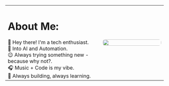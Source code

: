 <table width="100%" style="border: none; border-collapse: collapse; height: 100%;">
  <tr style="border: none;">
    <td width="60%" valign="top" style="border: none; padding-right: 20px;">
      <h1>About Me:</h1>
      👋 Hey there! I'm a tech enthusiast.<br>
      🤖 Into AI and Automation.<br>
      😉 Always trying something new - because why not?.<br>
      🎧 Music + Code is my vibe.<br>
      🚀 Always building, always learning. 
    </td>
    <td width="40%" style="border: none;">
      <div style="display: flex; justify-content: center; align-items: center; height: 100%;">
        <img src="https://media.giphy.com/media/JqmupuTVZYaQX5s094/giphy.gif"
             style="width:100%; max-width:600px; height:auto; border-radius: 8px;">
      </div>
    </td>
  </tr>
</table>

# 🌐 Socials:
[![Discord](https://img.shields.io/badge/Discord-%237289DA.svg?logo=discord&logoColor=white)](https://discord.gg/https://discord.gg/gYM72bXr) [![Instagram](https://img.shields.io/badge/Instagram-%23E4405F.svg?logo=Instagram&logoColor=white)](https://instagram.com/https://www.instagram.com/ruthvik_ar?igsh=dThqa3BycWRvM3hq) [![LinkedIn](https://img.shields.io/badge/LinkedIn-%230077B5.svg?logo=linkedin&logoColor=white)](https://linkedin.com/in/https://www.linkedin.com/in/ruthvik-akula-99106021b/) [![X](https://img.shields.io/badge/X-black.svg?logo=X&logoColor=white)](https://x.com/https://mobile.x.com/ruthvik_0107) [![email](https://img.shields.io/badge/Email-D14836?logo=gmail&logoColor=white)](mailto:ruthvikakula0107@gmail.com)

📂 Projects:
<table style="width:100%; border-collapse: collapse;">
  <thead>
    <tr style="background-color:#f2f2f2; text-align:left;">
      <th style="padding:10px;">Project Name</th>
      <th style="padding:10px;">Use Case</th>
      <th style="padding:10px;">Tech Stack</th>
      <th style="padding:10px;">Evaluation Metrics</th>
    </tr>
  </thead>
  <tbody>
    <tr>
      <td style="padding:10px;">Resume Analyzer</td>
      <td style="padding:10px;">Students can upload their resumes to receive ATS scores and personalized job role recommendations tailored for our school of engineering.</td>
      <td style="padding:10px;"></td>
      <td style="padding:10px;"></td>
    </tr>
    <tr>
      <td style="padding:10px;">Sentiment Analyzer</td>
      <td style="padding:10px;">Trained on South Korean Wikipedia information, this tool provides sentiment analysis of text inputs, categorizing them as positive, negative, or neutral.</td>
      <td style="padding:10px;"></td>
      <td style="padding:10px;"></td>
    </tr>
    <tr>
      <td style="padding:10px;">NYC Green Taxi Prediction</td>
      <td style="padding:10px;">Estimates taxi fares for NYC green taxis using a dataset from October 2024.</td>
      <td style="padding:10px;"></td>
      <td style="padding:10px;"></td>
    </tr>
    <tr>
      <td style="padding:10px;">Heart Disease Prediction</td>
      <td style="padding:10px;">Predicts heart disease based on input parameters such as sugar levels and other relevant health metrics.</td>
      <td style="padding:10px;"></td>
      <td style="padding:10px;"></td>
    </tr>
  </tbody>
</table>


# 📝 Research & Achievements:
<div style="display:flex; justify-content:center; align-items:center; gap:20px;">
  <a href="https://drive.google.com/drive/folders/1xn1lhXHpw4r5yvo0gi2s1pfXK3XkblgZ?usp=sharing" target="_blank" style="text-decoration:none; color:#007BFF;"><b>Research Papers</b></a> 
  | 
  <a href="https://drive.google.com/drive/folders/1osR1rbMSCaxewELft4U1OFW7MN4jSdF_?usp=sharing" target="_blank" style="text-decoration:none; color:#007BFF;"><b>Tech Achievements</b></a> 
  |  
  <a href="https://drive.google.com/drive/folders/13iktmzm6OiLOf2VG6hHdOHqaRPjJIIA0?usp=sharing" target="_blank" style="text-decoration:none; color:#007BFF;"><b>Turtil Cover Letter</b></a> 
</div>

# ✍️ Dev Quotes:
![](https://quotes-github-readme.vercel.app/api?type=horizontal&theme=radical)

# 📂 Review My Work:
You can review my work here 👉 [GitHub Repositories.](https://github.com/ruth0107?tab=repositories)

